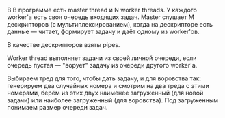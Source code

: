 В В программе есть master thread и N worker threads. У каждого worker'а есть своя очередь входящих задач. Master слушает M дескрипторов (с мультиплексированием), когда на дескрипторе есть данные — читает, формирует задачу и даёт одному из worker'ов.

В качестве дескрипторов взяты pipes.

Worker thread выполняет задачи из своей личной очереди, если очередь пустая — "ворует" задачу из очереди другого worker'а.

Выбираем тред для того, чтобы дать задачу, и для воровства так: генерируем два случайных номера и смотрим на два треда с этими номерами, берём из этих двух наименее загруженный (для новой задачи) или наиболее загруженный (для воровства). Под загруженным понимаем размер очереди задач.
